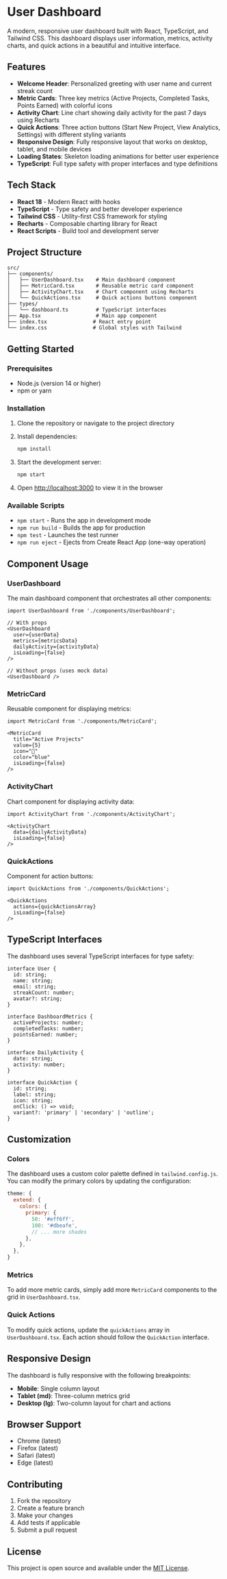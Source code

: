 # User Dashboard

A modern, responsive user dashboard built with React, TypeScript, and Tailwind CSS. This dashboard displays user information, metrics, activity charts, and quick actions in a beautiful and intuitive interface.

## Features

- **Welcome Header**: Personalized greeting with user name and current streak count
- **Metric Cards**: Three key metrics (Active Projects, Completed Tasks, Points Earned) with colorful icons
- **Activity Chart**: Line chart showing daily activity for the past 7 days using Recharts
- **Quick Actions**: Three action buttons (Start New Project, View Analytics, Settings) with different styling variants
- **Responsive Design**: Fully responsive layout that works on desktop, tablet, and mobile devices
- **Loading States**: Skeleton loading animations for better user experience
- **TypeScript**: Full type safety with proper interfaces and type definitions

## Tech Stack

- **React 18** - Modern React with hooks
- **TypeScript** - Type safety and better developer experience
- **Tailwind CSS** - Utility-first CSS framework for styling
- **Recharts** - Composable charting library for React
- **React Scripts** - Build tool and development server

## Project Structure

```
src/
├── components/
│   ├── UserDashboard.tsx    # Main dashboard component
│   ├── MetricCard.tsx       # Reusable metric card component
│   ├── ActivityChart.tsx    # Chart component using Recharts
│   └── QuickActions.tsx     # Quick actions buttons component
├── types/
│   └── dashboard.ts         # TypeScript interfaces
├── App.tsx                  # Main app component
├── index.tsx               # React entry point
└── index.css               # Global styles with Tailwind
```

## Getting Started

### Prerequisites

- Node.js (version 14 or higher)
- npm or yarn

### Installation

1. Clone the repository or navigate to the project directory
2. Install dependencies:
   ```bash
   npm install
   ```

3. Start the development server:
   ```bash
   npm start
   ```

4. Open [http://localhost:3000](http://localhost:3000) to view it in the browser

### Available Scripts

- `npm start` - Runs the app in development mode
- `npm run build` - Builds the app for production
- `npm test` - Launches the test runner
- `npm run eject` - Ejects from Create React App (one-way operation)

## Component Usage

### UserDashboard

The main dashboard component that orchestrates all other components:

```tsx
import UserDashboard from './components/UserDashboard';

// With props
<UserDashboard 
  user={userData}
  metrics={metricsData}
  dailyActivity={activityData}
  isLoading={false}
/>

// Without props (uses mock data)
<UserDashboard />
```

### MetricCard

Reusable component for displaying metrics:

```tsx
import MetricCard from './components/MetricCard';

<MetricCard
  title="Active Projects"
  value={5}
  icon="📁"
  color="blue"
  isLoading={false}
/>
```

### ActivityChart

Chart component for displaying activity data:

```tsx
import ActivityChart from './components/ActivityChart';

<ActivityChart 
  data={dailyActivityData}
  isLoading={false}
/>
```

### QuickActions

Component for action buttons:

```tsx
import QuickActions from './components/QuickActions';

<QuickActions 
  actions={quickActionsArray}
  isLoading={false}
/>
```

## TypeScript Interfaces

The dashboard uses several TypeScript interfaces for type safety:

```tsx
interface User {
  id: string;
  name: string;
  email: string;
  streakCount: number;
  avatar?: string;
}

interface DashboardMetrics {
  activeProjects: number;
  completedTasks: number;
  pointsEarned: number;
}

interface DailyActivity {
  date: string;
  activity: number;
}

interface QuickAction {
  id: string;
  label: string;
  icon: string;
  onClick: () => void;
  variant?: 'primary' | 'secondary' | 'outline';
}
```

## Customization

### Colors

The dashboard uses a custom color palette defined in `tailwind.config.js`. You can modify the primary colors by updating the configuration:

```js
theme: {
  extend: {
    colors: {
      primary: {
        50: '#eff6ff',
        100: '#dbeafe',
        // ... more shades
      },
    },
  },
}
```

### Metrics

To add more metric cards, simply add more `MetricCard` components to the grid in `UserDashboard.tsx`.

### Quick Actions

To modify quick actions, update the `quickActions` array in `UserDashboard.tsx`. Each action should follow the `QuickAction` interface.

## Responsive Design

The dashboard is fully responsive with the following breakpoints:

- **Mobile**: Single column layout
- **Tablet (md)**: Three-column metrics grid
- **Desktop (lg)**: Two-column layout for chart and actions

## Browser Support

- Chrome (latest)
- Firefox (latest)
- Safari (latest)
- Edge (latest)

## Contributing

1. Fork the repository
2. Create a feature branch
3. Make your changes
4. Add tests if applicable
5. Submit a pull request

## License

This project is open source and available under the [MIT License](LICENSE). 